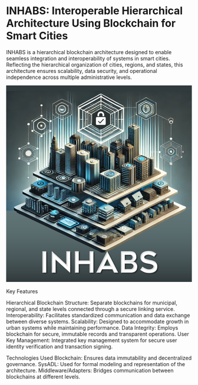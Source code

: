 # INHABS: Interoperable Hierarchical Architecture Using Blockchain for Smart Cities

INHABS is a hierarchical blockchain architecture designed to enable seamless integration and interoperability of systems in smart cities. Reflecting the hierarchical organization of cities, regions, and states, this architecture ensures scalability, data security, and operational independence across multiple administrative levels.

![INHABS logo](https://github.com/Stefano10/INHABS/blob/main/ArchDefinition/INHABS.png)

Key Features

Hierarchical Blockchain Structure: Separate blockchains for municipal, regional, and state levels connected through a secure linking service.
Interoperability: Facilitates standardized communication and data exchange between diverse systems.
Scalability: Designed to accommodate growth in urban systems while maintaining performance.
Data Integrity: Employs blockchain for secure, immutable records and transparent operations.
User Key Management: Integrated key management system for secure user identity verification and transaction signing.

Technologies Used
Blockchain: Ensures data immutability and decentralized governance.
SysADL: Used for formal modeling and representation of the architecture.
Middleware/Adapters: Bridges communication between blockchains at different levels.



